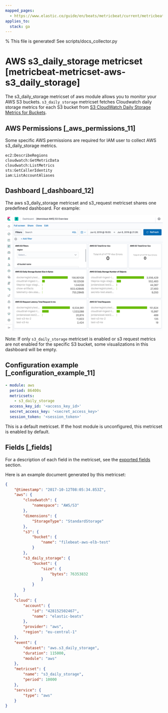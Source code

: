 ```yaml
---
mapped_pages:
  - https://www.elastic.co/guide/en/beats/metricbeat/current/metricbeat-metricset-aws-s3_daily_storage.html
applies_to:
  stack: ga
---
```


% This file is generated! See scripts/docs_collector.py

# AWS s3_daily_storage metricset [metricbeat-metricset-aws-s3_daily_storage]

The s3_daily_storage metricset of aws module allows you to monitor your AWS S3 buckets. `s3_daily_storage` metricset fetches Cloudwatch daily storage metrics for each S3 bucket from [S3 CloudWatch Daily Storage Metrics for Buckets](https://docs.aws.amazon.com/AmazonS3/latest/dev/cloudwatch-monitoring.html).


## AWS Permissions [_aws_permissions_11]

Some specific AWS permissions are required for IAM user to collect AWS s3_daily_storage metrics.

```
ec2:DescribeRegions
cloudwatch:GetMetricData
cloudwatch:ListMetrics
sts:GetCallerIdentity
iam:ListAccountAliases
```


## Dashboard [_dashboard_12]

The aws s3_daily_storage metricset and s3_request metricset shares one predefined dashboard. For example:

![metricbeat aws s3 overview](images/metricbeat-aws-s3-overview.png)

Note: If only `s3_daily_storage` metricset is enabled or s3 request metrics are not enabled for the specific S3 bucket, some visualizations in this dashboard will be empty.


## Configuration example [_configuration_example_11]

```yaml
- module: aws
  period: 86400s
  metricsets:
    - s3_daily_storage
  access_key_id: '<access_key_id>'
  secret_access_key: '<secret_access_key>'
  session_token: '<session_token>'
```

This is a default metricset. If the host module is unconfigured, this metricset is enabled by default.

## Fields [_fields]

For a description of each field in the metricset, see the [exported fields](/reference/metricbeat/exported-fields-aws.md) section.

Here is an example document generated by this metricset:

```json
{
    "@timestamp": "2017-10-12T08:05:34.853Z",
    "aws": {
        "cloudwatch": {
            "namespace": "AWS/S3"
        },
        "dimensions": {
            "StorageType": "StandardStorage"
        },
        "s3": {
            "bucket": {
                "name": "filebeat-aws-elb-test"
            }
        },
        "s3_daily_storage": {
            "bucket": {
                "size": {
                    "bytes": 76353832
                }
            }
        }
    },
    "cloud": {
        "account": {
            "id": "428152502467",
            "name": "elastic-beats"
        },
        "provider": "aws",
        "region": "eu-central-1"
    },
    "event": {
        "dataset": "aws.s3_daily_storage",
        "duration": 115000,
        "module": "aws"
    },
    "metricset": {
        "name": "s3_daily_storage",
        "period": 10000
    },
    "service": {
        "type": "aws"
    }
}
```

